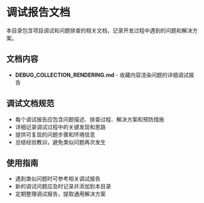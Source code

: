 # 调试报告文档

本目录包含项目调试和问题排查的相关文档，记录开发过程中遇到的问题和解决方案。

## 文档内容

- **DEBUG_COLLECTION_RENDERING.md** - 收藏内容渲染问题的详细调试报告

## 调试文档规范

- 每个调试报告应包含问题描述、排查过程、解决方案和预防措施
- 详细记录调试过程中的关键发现和思路
- 提供可复现的问题步骤和环境信息
- 总结经验教训，避免类似问题再次发生

## 使用指南

- 遇到类似问题时可参考相关调试报告
- 新的调试问题应及时记录并添加到本目录
- 定期整理调试报告，提取通用解决方案